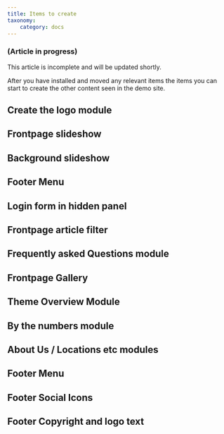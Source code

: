 ```yaml
---
title: Items to create
taxonomy:
    category: docs
---
```


### (Article in progress)
This article is incomplete and will be updated shortly.



After you have installed and moved any relevant items the items you can start to create the other content seen in the demo site.

## Create the logo module

## Frontpage slideshow

## Background slideshow

## Footer Menu

## Login form in hidden panel

## Frontpage article filter

## Frequently asked Questions module

## Frontpage Gallery

## Theme Overview Module

## By the numbers module

## About Us / Locations etc modules

## Footer Menu

## Footer Social Icons

## Footer Copyright and logo text

